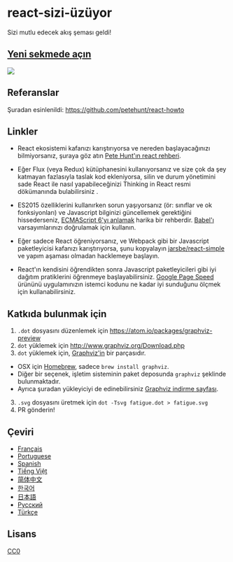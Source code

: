 # react-sizi-üzüyor
Sizi mutlu edecek akış şeması geldi!

## <a href='https://cdn.rawgit.com/oalmali/react-makes-you-sad/master/fatigue.svg' target='_blank'>Yeni sekmede açın</a>

<img src='https://cdn.rawgit.com/oalmali/react-makes-you-sad/master/fatigue.svg'>

## Referanslar

Şuradan esinlenildi: https://github.com/petehunt/react-howto

## Linkler

* React ekosistemi kafanızı karıştırıyorsa ve nereden başlayacağınızı bilmiyorsanız, şuraya göz atın <a href="https://github.com/petehunt/react-howto" target="_blank">Pete Hunt'ın react rehberi</a>.

* Eğer Flux (veya Redux) kütüphanesini kullanıyorsanız ve size çok da şey katmayan fazlasıyla taslak kod ekleniyorsa, silin ve durum yönetimini sade React ile nasıl yapabileceğinizi Thinking in React resmi dökümanında bulabilirsiniz <a href="https://facebook.github.io/react/docs/thinking-in-react.html" target="_blank"></a>.

* ES2015 özelliklerini kullanırken sorun yaşıyorsanız (ör: sınıflar ve ok fonksiyonları) ve Javascript bilginizi güncellemek gerektiğini hissederseniz, <a href="https://leanpub.com/understandinges6/read" target="_blank">ECMAScript 6'yı anlamak</a> harika bir rehberdir. <a href="https://babeljs.io/repl/" target="_blank">Babel'ı</a> varsayımlarınızı doğrulamak için kullanın.

* Eğer sadece React öğreniyorsanız, ve Webpack gibi bir Javascript paketleyicisi kafanızı karıştırıyorsa, şunu kopyalayın <a href="https://github.com/jarsbe/react-simple" target="_blank">jarsbe/react-simple</a> ve yapım aşaması olmadan hacklemeye başlayın.

* React'ın kendisini öğrendikten sonra Javascript paketleyicileri gibi iyi dağıtım pratiklerini öğrenmeye başlayabilirsiniz. [Google Page Speed](https://developers.google.com/speed/pagespeed/) ürününü uygulamınızın istemci kodunu ne kadar iyi sunduğunu ölçmek için kullanabilirsiniz.

## Katkıda bulunmak için

1. `.dot` dosyasını düzenlemek için https://atom.io/packages/graphviz-preview
2. `dot` yüklemek için http://www.graphviz.org/Download.php
2. `dot` yüklemek için, [Graphviz'in](http://www.graphviz.org/) bir parçasıdır.
  * OSX için [Homebrew](http://www.brew.sh), sadece `brew install graphviz`.
  * Diğer bir seçenek, işletim sisteminin paket deposunda `graphviz` şeklinde bulunmaktadır.
  * Ayrıca şuradan yükleyiciyi de edinebilirsiniz [Graphviz indirme sayfası](http://www.graphviz.org/Download.php).
3. `.svg` dosyasını üretmek için `dot -Tsvg fatigue.dot > fatigue.svg`
4. PR gönderin!

## Çeviri

- [Français](https://github.com/matteodelabre/react-vous-rend-triste)
- [Portuguese](https://github.com/brunogenaro/react-makes-you-sad)
- [Spanish](https://github.com/jvalen/react-makes-you-sad)
- [Tiếng Việt](https://github.com/petehouston/react-makes-you-sad)
- [简体中文](https://github.com/wyvernnot/react-makes-you-sad)
- [한국어](https://github.com/ehrudxo/react-makes-you-sad)
- [日本語](https://github.com/kuy/react-makes-you-sad)
- [Русский](https://github.com/Sacret/react-makes-you-sad)
- [Türkçe](https://github.com/oalmali/react-makes-you-sad)

## Lisans

[CC0](https://wiki.creativecommons.org/wiki/CC0)
